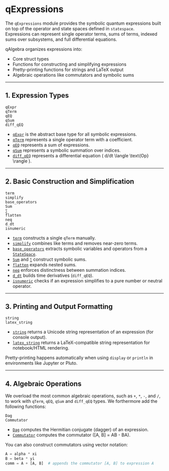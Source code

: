 # qExpressions

The `qExpressions` module provides the symbolic quantum expressions built on top of the operator and state spaces defined in `statespace`.  
Expressions can represent single operator terms, sums of terms, indexed sums over subsystems, and full differential equations.

qAlgebra organizes expressions into:

- Core struct types
- Functions for constructing and simplifying expressions
- Pretty-printing functions for strings and LaTeX output
- Algebraic operations like commutators and symbolic sums

---

## 1. Expression Types

```@docs
qExpr
qTerm
qEQ
qSum
diff_qEQ
```

- [`qExpr`](@ref) is the abstract base type for all symbolic expressions.
- [`qTerm`](@ref) represents a single operator term with a coefficient.
- [`qEQ`](@ref) represents a sum of expressions.
- [`qSum`](@ref) represents a symbolic summation over indices.
- [`diff_qEQ`](@ref) represents a differential equation \( d/dt \langle \text{Op} \rangle \).

---

## 2. Basic Construction and Simplification

```@docs
term
simplify
base_operators
Sum
∑
flatten
neq
d_dt
isnumeric
```

- [`term`](@ref) constructs a single `qTerm` manually.
- [`simplify`](@ref) combines like terms and removes near-zero terms.
- [`base_operators`](@ref) extracts symbolic variables and operators from a [`StateSpace`](@ref).
- [`Sum`](@ref) and [`∑`](@ref) construct symbolic sums.
- [`flatten`](@ref) expands nested sums.
- [`neq`](@ref) enforces distinctness between summation indices.
- [`d_dt`](@ref) builds time derivatives (`diff_qEQ`).
- [`isnumeric`](@ref) checks if an expression simplifies to a pure number or neutral operator.

---

## 3. Printing and Output Formatting

```@docs
string
latex_string
```

- [`string`](@ref) returns a Unicode string representation of an expression (for console output).
- [`latex_string`](@ref) returns a LaTeX-compatible string representation for notebook/HTML rendering.

Pretty-printing happens automatically when using `display` or `println` in environments like Jupyter or Pluto.

---

## 4. Algebraic Operations
We overload the most common algebraic operations, such as `+`, `*`, `-`, and `/`, to work with `qTerm`, `qEQ`, `qSum` and `diff_qEQ` types. We forthermore add the following functions:
```@docs
Dag
Commutator
```

- [`Dag`](@ref) computes the Hermitian conjugate (dagger) of an expression.
- [`Commutator`](@ref) computes the commutator \([A, B] = AB - BA\).

You can also construct commutators using vector notation:

```julia
A = alpha * xi
B = beta * yi
comm = A + [A, B]  # appends the commutator [A, B] to expression A
```